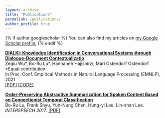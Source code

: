 ```yaml
---
layout: archive
title: "Publications"
permalink: /publications/
author_profile: true
---
```


{% if author.googlescholar %}
  You can also find my articles on <u><a href="{{author.googlescholar}}">my Google Scholar profile</a>.</u>
{% endif %}

<b>[DIALKI: Knowledge Identification in Conversational Systems through Dialogue-Document Contextualizatio](https://arxiv.org/abs/1709.05475)</b>
<br> Zeqiu Wu\*, Bo-Ru Lu\*, Hannaneh Hajishirzi, Mari Ostendorf Ostendorf \*Equal contribution
<br>In Proc. Conf. Empirical Methods in Natural Language Processing (EMNLP), 2021
<br> [[PDF]]() [[CODE]](https://github.com/ellenmellon/DIALKI)

<b>[Order-Preserving Abstractive Summarization for Spoken Content Based on Connectionist Temporal Classification](https://arxiv.org/abs/1709.05475)</b> <br> Bo-Ru Lu, Frank Shyu, Yun-Nung Chen, Hung-yi Lee, Lin-shan Lee. <i>INTERSPEECH 2017</i>. [[PDF]](https://arxiv.org/abs/1709.05475)
